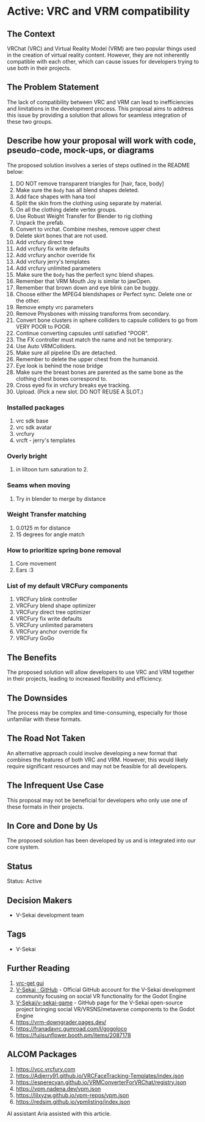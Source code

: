 # Active: VRC and VRM compatibility

## The Context

VRChat (VRC) and Virtual Reality Model (VRM) are two popular things used in the creation of virtual reality content. However, they are not inherently compatible with each other, which can cause issues for developers trying to use both in their projects.

## The Problem Statement

The lack of compatibility between VRC and VRM can lead to inefficiencies and limitations in the development process. This proposal aims to address this issue by providing a solution that allows for seamless integration of these two groups.

## Describe how your proposal will work with code, pseudo-code, mock-ups, or diagrams

The proposed solution involves a series of steps outlined in the README below:

1. DO NOT remove transparent triangles for [hair, face, body]
2. Make sure the `Body` has all blend shapes deleted.
3. Add face shapes with hana tool
4. Split the skin from the clothing using separate by material.
5. On all the clothing delete vertex groups.
6. Use Robust Weight Transfer for Blender to rig clothing
7. Unpack the prefab.
8. Convert to vrchat. Combine meshes, remove upper chest
9. Delete skirt bones that are not used.
10. Add vrcfury direct tree
11. Add vrcfury fix write defaults
12. Add vrcfury anchor override fix
13. Add vrcfury jerry's templates
14. Add vrcfury unlimited parameters
15. Make sure the `Body` has the perfect sync blend shapes.
16. Remember that VRM Mouth Joy is similar to jawOpen.
17. Remember that brown down and eye blink can be buggy.
18. Choose either the MPEG4 blendshapes or Perfect sync. Delete one or the other.
19. Remove empty vrc parameters
20. Remove Physbones with missing transforms from secondary.
21. Convert bone clusters in sphere colliders to capsule colliders to go from VERY POOR to POOR.
22. Continue converting capsules until satisfied "POOR".
23. The FX controller must match the name and not be temporary.
24. Use Auto VRMColliders.
25. Make sure all pipeline IDs are detached.
26. Remember to delete the upper chest from the humanoid.
27. Eye look is behind the nose bridge
28. Make sure the breast bones are parented as the same bone as the clothing chest bones correspond to.
29. Cross eyed fix in vrcfury breaks eye tracking.
30. Upload. (Pick a new slot. DO NOT REUSE A SLOT.)

### Installed packages

1. vrc sdk base
2. vrc sdk avatar
3. vrcfury
4. vrcft - jerry's templates

### Overly bright

1. in liltoon turn saturation to 2.

### Seams when moving

1. Try in blender to merge by distance

### Weight Transfer matching

1. 0.0125 m for distance
2. 15 degrees for angle match

### How to prioritize spring bone removal

1. Core movement
2. Ears :3

### List of my default VRCFury components

1. VRCFury blink controller
2. VRCFury blend shape optimizer
3. VRCFury direct tree optimizer
4. VRCFury fix write defaults
5. VRCFury unlimited parameters
6. VRCFury anchor override fix
7. VRCFury GoGo

## The Benefits

The proposed solution will allow developers to use VRC and VRM together in their projects, leading to increased flexibility and efficiency.

## The Downsides

The process may be complex and time-consuming, especially for those unfamiliar with these formats.

## The Road Not Taken

An alternative approach could involve developing a new format that combines the features of both VRC and VRM. However, this would likely require significant resources and may not be feasible for all developers.

## The Infrequent Use Case

This proposal may not be beneficial for developers who only use one of these formats in their projects.

## In Core and Done by Us

The proposed solution has been developed by us and is integrated into our core system.

## Status

Status: Active <!-- Draft | Proposed | Rejected | Accepted | Deprecated | Superseded by -->

## Decision Makers

- V-Sekai development team

## Tags

- V-Sekai

## Further Reading

1. [vrc-get gui](https://github.com/vrc-get/vrc-get/releases/tag/gui-v0.1.0-beta.16)
1. [V-Sekai · GitHub](https://github.com/v-sekai) - Official GitHub account for the V-Sekai development community focusing on social VR functionality for the Godot Engine
1. [V-Sekai/v-sekai-game](https://github.com/v-sekai/v-sekai-game) - GitHub page for the V-Sekai open-source project bringing social VR/VRSNS/metaverse components to the Godot Engine
1. <https://vrm-downgrader.pages.dev/>
1. <https://franadavrc.gumroad.com/l/gogoloco>
1. <https://fujisunflower.booth.pm/items/2087178>

## ALCOM Packages

1. <https://vcc.vrcfury.com>
1. <https://Adjerry91.github.io/VRCFaceTracking-Templates/index.json>
1. <https://esperecyan.github.io/VRMConverterForVRChat/registry.json>
1. <https://vpm.nadena.dev/vpm.json>
1. <https://lilxyzw.github.io/vpm-repos/vpm.json>
2. <https://redsim.github.io/vpmlisting/index.json>

AI assistant Aria assisted with this article.
